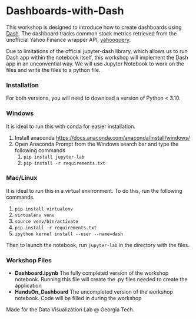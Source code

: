 # Dashboards-with-Dash
This workshop is designed to introduce how to create dashboards using [Dash](https://dash.plotly.com/). The dashboard tracks common stock metrics retrieved from the unofficial Yahoo Finance wrapper API, [yahooquery](https://yahooquery.dpguthrie.com/).

Due to limitations of the official jupyter-dash library, which allows us to run Dash app within the notebook itself, this workshop will implement the Dash app in an unconvential way. We will use Jupyter Notebook to work on the files and write the files to a python file. 

### Installation
For both versions, you will need to download a version of Python < 3.10.

### Windows
It is ideal to run this with conda for easier installation.
1. Install anaconda https://docs.anaconda.com/anaconda/install/windows/
2. Open Anaconda Prompt from the Windows search bar and type the following commands
    1. `pip install jupyter-lab`
    2. `pip install -r requirements.txt`

### Mac/Linux
It is ideal to run this in a virtual environment. To do this, run the following commands.
1. `pip install virtualenv`
2. `virtualenv venv`
3. `source venv/bin/activate`
4. `pip install -r requirements.txt`
5. `ipython kernel install --user --name=dash`

Then to launch the notebook, run `jupyter-lab` in the directory with the files.

### Workshop Files
* **Dashboard.ipynb** The fully completed version of the workshop notebook. Running this file will create the .py files needed to create the application
* **HandsOn_Dashboard** The uncompleted version of the workshop notebook. Code will be filled in during the workshop

Made for the Data Visualization Lab @ Georgia Tech. 
